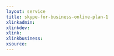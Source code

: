 ```yaml
---
layout: service
title: skype-for-business-online-plan-1
xlinkadmin: 
xlinkdev: 
xlink: 
xlinkbusiness: 
xsource: 
---
```

